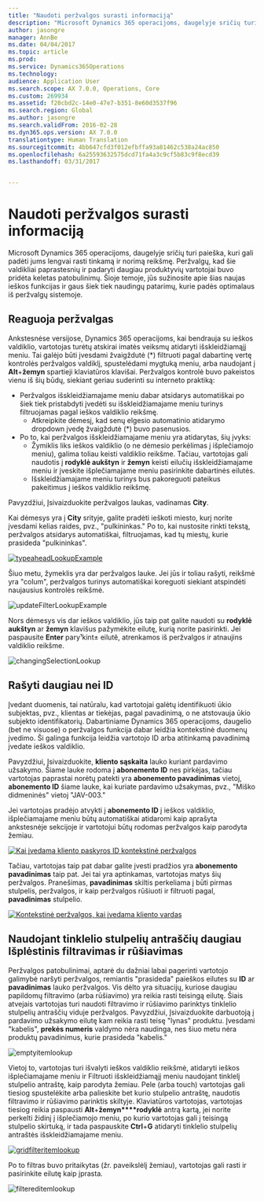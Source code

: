 ```yaml
---
title: "Naudoti peržvalgos surasti informaciją"
description: "Microsoft Dynamics 365 operacijoms, daugelyje sričių turi paieška, kuri gali padėti jums lengvai rasti tinkamą ir norimą reikšmę. Peržvalgų, kad šie valdikliai paprastesnių ir padaryti daugiau produktyvių vartotojai buvo pridėta keletas patobulinimų. Šioje temoje, jūs sužinosite apie šias naujas ieškos funkcijas ir gaus šiek tiek naudingų patarimų, kurie padės optimalaus iš peržvalgų sistemoje."
author: jasongre
manager: AnnBe
ms.date: 04/04/2017
ms.topic: article
ms.prod: 
ms.service: Dynamics365Operations
ms.technology: 
audience: Application User
ms.search.scope: AX 7.0.0, Operations, Core
ms.custom: 269934
ms.assetid: f20cbd2c-14e0-47e7-b351-8e60d3537f96
ms.search.region: Global
ms.author: jasongre
ms.search.validFrom: 2016-02-28
ms.dyn365.ops.version: AX 7.0.0
translationtype: Human Translation
ms.sourcegitcommit: 4bb647cfd3f012efbffa93a81462c538a24ac850
ms.openlocfilehash: 6a25593632575dcd71fa4a3c9cf5b83c9f8ecd39
ms.lasthandoff: 03/31/2017


---
```


# <a name="use-lookups-to-find-information"></a>Naudoti peržvalgos surasti informaciją

Microsoft Dynamics 365 operacijoms, daugelyje sričių turi paieška, kuri gali padėti jums lengvai rasti tinkamą ir norimą reikšmę. Peržvalgų, kad šie valdikliai paprastesnių ir padaryti daugiau produktyvių vartotojai buvo pridėta keletas patobulinimų. Šioje temoje, jūs sužinosite apie šias naujas ieškos funkcijas ir gaus šiek tiek naudingų patarimų, kurie padės optimalaus iš peržvalgų sistemoje.  

<a name="responsive-lookups"></a>Reaguoja peržvalgas
------------------

Ankstesnėse versijose, Dynamics 365 operacijoms, kai bendrauja su ieškos valdiklio, vartotojas turėtų atskirai imatės veiksmų atidaryti išskleidžiamąjį meniu. Tai galėjo būti įvesdami žvaigždutė (\*) filtruoti pagal dabartinę vertę kontrolės peržvalgos valdiklį, spustelėdami mygtuką meniu, arba naudojant į **Alt**+**žemyn** spartieji klaviatūros klavišai. Peržvalgos kontrolė buvo pakeistos vienu iš šių būdų, siekiant geriau suderinti su interneto praktiką:

-   Peržvalgos išskleidžiamajame meniu dabar atsidarys automatiškai po šiek tiek pristabdyti įvedėti su išskleidžiamajame meniu turinys filtruojamas pagal ieškos valdiklio reikšmę.
    -   Atkreipkite dėmesį, kad senų elgesio automatinio atidarymo dropdown įvedę žvaigždutė (\*) buvo pasenusios.
-   Po to, kai peržvalgos išskleidžiamajame meniu yra atidarytas, šių įvyks:
    -   Žymiklis liks ieškos valdiklio (o ne dėmesio perkėlimas į išplečiamojo meniu), galima toliau keisti valdiklio reikšme. Tačiau, vartotojas gali naudotis į **rodyklė aukštyn** ir **žemyn** keisti eilučių išskleidžiamajame meniu ir įveskite išplečiamajame meniu pasirinkite dabartinės eilutės.
    -   Išskleidžiamajame meniu turinys bus pakoreguoti pateikus pakeitimus į ieškos valdiklio reikšmę.

Pavyzdžiui, Įsivaizduokite peržvalgos laukas, vadinamas **City**. 

Kai dėmesys yra į **City** srityje, galite pradėti ieškoti miesto, kurį norite įvesdami kelias raides, pvz., "pulkininkas."  Po to, kai nustosite rinkti tekstą, peržvalgos atsidarys automatiškai, filtruojamas, kad tų miestų, kurie prasideda "pulkininkas". 

[![typeaheadLookupExample](./media/typeaheadlookupexample.png)](./media/typeaheadlookupexample.png) 

Šiuo metu, žymeklis yra dar peržvalgos lauke. Jei jūs ir toliau rašyti, reikšmė yra "colum", peržvalgos turinys automatiškai koreguoti siekiant atspindėti naujausius kontrolės reikšmė. 

![updateFilterLookupExample](./media/updatefilterlookupexample.png) 

Nors dėmesys vis dar ieškos valdiklio, jūs taip pat galite naudoti su **rodyklė aukštyn** ar **žemyn** klavišus pažymėkite eilutę, kurią norite pasirinkti. Jei paspausite **Enter** pary¹kint± eilutê, atrenkamos iš peržvalgos ir atnaujins valdiklio reikšme. 

![changingSelectionLookup](./media/changingselectionlookup.png)

## <a name="typing-in-more-than-ids"></a>Rašyti daugiau nei ID
Įvedant duomenis, tai natūralu, kad vartotojai galėtų identifikuoti ūkio subjektas, pvz., klientas ar tiekėjas, pagal pavadinimą, o ne atstovauja ūkio subjekto identifikatorių. Dabartiniame Dynamics 365 operacijoms, daugelio (bet ne visuose) o peržvalgos funkcija dabar leidžia kontekstinė duomenų įvedimo. Ši galinga funkcija leidžia vartotojo ID arba atitinkamą pavadinimą įvedate ieškos valdiklio. 

Pavyzdžiui, Įsivaizduokite, **kliento sąskaita** lauko kuriant pardavimo užsakymo. Šiame lauke rodoma į **abonemento ID** nes pirkėjas, tačiau vartotojas paprastai norėtų patekti yra **abonemento pavadinimas** vietoj, **abonemento ID** šiame lauke, kai kuriate pardavimo užsakymas, pvz., "Miško didmeninės" vietoj "JAV-003."

Jei vartotojas pradėjo atvykti į **abonemento ID** į ieškos valdiklio, išplečiamajame meniu būtų automatiškai atidaromi kaip aprašyta ankstesnėje sekcijoje ir vartotojui būtų rodomas peržvalgos kaip parodyta žemiau.

[![Kai įvedama kliento paskyros ID kontekstinė peržvalgos](./media/howtocontextuallookups-1.png)](./media/howtocontextuallookups-1.png)

Tačiau, vartotojas taip pat dabar galite įvesti pradžios yra **abonemento pavadinimas** taip pat. Jei tai yra aptinkamas, vartotojas matys šių peržvalgos. Pranešimas, **pavadinimas** skiltis perkeliama į būti pirmas stulpelis, peržvalgos, ir kaip peržvalgos rūšiuoti ir filtruoti pagal, **pavadinimas** stulpelio.

[![Kontekstinė peržvalgos, kai įvedama kliento vardas](./media/howtocontextuallookups-2.png)](./media/howtocontextuallookups-2.png)

## <a name="using-grid-column-headers-for-more-advanced-filtering-and-sorting"></a>Naudojant tinklelio stulpelių antraščių daugiau Išplėstinis filtravimas ir rūšiavimas
Peržvalgos patobulinimai, aptarė du dažniai labai pagerinti vartotojo galimybė naršyti peržvalgos, remiantis "prasideda" paieškos eilutes su **ID** ar **pavadinimas** lauko peržvalgos. Vis dėlto yra situacijų, kuriose daugiau papildomų filtravimo (arba rūšiavimo) yra reikia rasti teisingą eilutę. Šiais atvejais vartotojas turi naudoti filtravimo ir rūšiavimo parinktys tinklelio stulpelių antraščių viduje peržvalgos. Pavyzdžiui, Įsivaizduokite darbuotoją į pardavimo užsakymo eilutę kam reikia rasti teisę "lynas" produktu. Įvesdami "kabelis", **prekės numeris** valdymo nėra naudinga, nes šiuo metu nėra produktų pavadinimus, kurie prasideda "kabelis." 

![emptyitemlookup](./media/emptyitemlookup.png) 

Vietoj to, vartotojas turi išvalyti ieškos valdiklio reikšmė, atidaryti ieškos išplečiamajame meniu ir Filtruoti išskleidžiamąjį meniu naudojant tinklelį stulpelio antraštę, kaip parodyta žemiau. Pele (arba touch) vartotojas gali tiesiog spustelėkite arba palieskite bet kurio stulpelio antraštę, naudotis filtravimo ir rūšiavimo parinktis skiltyje. Klaviatūros vartotojas, vartotojas tiesiog reikia paspausti **Alt**+**žemyn****rodyklė** antrą kartą, jei norite perkelti židinį į išplečiamojo meniu, po kurio vartotojas gali į teisingą stulpelio skirtuką, ir tada paspauskite **Ctrl**+**G** atidaryti tinklelio stulpelių antraštės išskleidžiamajame meniu. 

[![gridfilteritemlookup](./media/gridfilteritemlookup.png)](./media/gridfilteritemlookup.png) 

Po to filtras buvo pritaikytas (žr. paveikslėlį žemiau), vartotojas gali rasti ir pasirinkite eilutę kaip įprasta. 

![filtereditemlookup](./media/filtereditemlookup.png)


